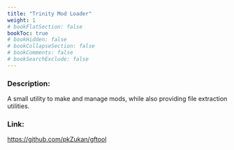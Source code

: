 ```yaml
---
title: "Trinity Mod Loader"
weight: 1
# bookFlatSection: false
bookToc: true
# bookHidden: false
# bookCollapseSection: false
# bookComments: false
# bookSearchExclude: false
---
```

### Description:

A small utility to make and manage mods, while also providing file extraction utilities.

### Link:

https://github.com/pkZukan/gftool